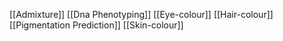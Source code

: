 [[Admixture]]
[[Dna Phenotyping]]
[[Eye-colour]]
[[Hair-colour]]
[[Pigmentation Prediction]]
[[Skin-colour]]
